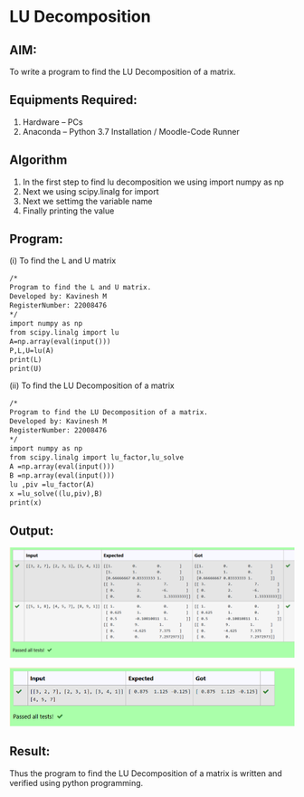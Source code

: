 # LU Decomposition 

## AIM:
To write a program to find the LU Decomposition of a matrix.

## Equipments Required:
1. Hardware – PCs
2. Anaconda – Python 3.7 Installation / Moodle-Code Runner

## Algorithm
1. In the first step to find lu decomposition we using import numpy as np
2. Next we using scipy.linalg for import
3. Next we settimg the variable name
4. Finally printing the value 

## Program:
(i) To find the L and U matrix
```
/*
Program to find the L and U matrix.
Developed by: Kavinesh M
RegisterNumber: 22008476
*/
import numpy as np
from scipy.linalg import lu
A=np.array(eval(input()))
P,L,U=lu(A)
print(L)
print(U)
```
(ii) To find the LU Decomposition of a matrix
```
/*
Program to find the LU Decomposition of a matrix.
Developed by: Kavinesh M
RegisterNumber: 22008476
*/
import numpy as np
from scipy.linalg import lu_factor,lu_solve
A =np.array(eval(input()))
B =np.array(eval(input()))
lu ,piv =lu_factor(A)
x =lu_solve((lu,piv),B)
print(x)
```

## Output:
![lu decomposition](lu1.png)


![ludecomposition](lu2.png)


## Result:
Thus the program to find the LU Decomposition of a matrix is written and verified using python programming.

